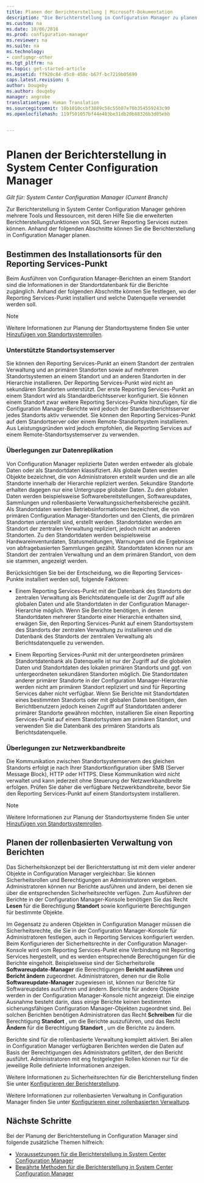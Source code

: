 ```yaml
---
title: Planen der Berichterstellung | Microsoft-Dokumentation
description: "Die Berichterstellung in Configuration Manager zu planen ist wichtig. Dies gilt von Installationsdetails über die Sicherheit bis hin zur Netzwerkbandbreite."
ms.custom: na
ms.date: 10/06/2016
ms.prod: configuration-manager
ms.reviewer: na
ms.suite: na
ms.technology:
- configmgr-other
ms.tgt_pltfrm: na
ms.topic: get-started-article
ms.assetid: ff920c84-d5c8-458c-b67f-bc7219b05690
caps.latest.revision: 6
author: Dougeby
ms.author: dougeby
manager: angrobe
translationtype: Human Translation
ms.sourcegitcommit: 10b1010ccbf3889c58c55b87e70b354559243c90
ms.openlocfilehash: 119f501057bf44e483be31db20b88326b3d05ebb


---
```

# <a name="planning-for-reporting-in-system-center-configuration-manager"></a>Planen der Berichterstellung in System Center Configuration Manager

*Gilt für: System Center Configuration Manager (Current Branch)*

Zur Berichterstellung in System Center Configuration Manager gehören mehrere Tools und Ressourcen, mit deren Hilfe Sie die erweiterten Berichterstellungsfunktionen von SQL Server Reporting Services nutzen können. Anhand der folgenden Abschnitte können Sie die Berichterstellung in Configuration Manager planen.  

##  <a name="a-namebkmkinstallreportingservicespointa-determine-where-to-install-the-reporting-services-point"></a><a name="BKMK_InstallReportingServicesPoint"></a> Bestimmen des Installationsorts für den Reporting Services-Punkt  
 Beim Ausführen von Configuration Manager-Berichten an einem Standort sind die Informationen in der Standortdatenbank für die Berichte zugänglich. Anhand der folgenden Abschnitte können Sie festlegen, wo der Reporting Services-Punkt installiert und welche Datenquelle verwendet werden soll.  

> [!NOTE]  
>  Weitere Informationen zur Planung der Standortsysteme finden Sie unter [Hinzufügen von Standortsystemrollen](../deploy/configure/add-site-system-roles.md).  

###  <a name="a-namebkmksupportedsiteserversa-supported-site-system-servers"></a><a name="BKMK_SupportedSiteServers"></a> Unterstützte Standortsystemserver  
 Sie können den Reporting Services-Punkt an einem Standort der zentralen Verwaltung und an primären Standorten sowie auf mehreren Standortsystemen an einem Standort und an anderen Standorten in der Hierarchie installieren. Der Reporting Services-Punkt wird nicht an sekundären Standorten unterstützt. Der erste Reporting Services-Punkt an einem Standort wird als Standardberichtsserver konfiguriert. Sie können einem Standort zwar weitere Reporting Services-Punkte hinzufügen, für die Configuration Manager-Berichte wird jedoch der Standardberichtsserver jedes Standorts aktiv verwendet. Sie können den Reporting Services-Punkt auf dem Standortserver oder einem Remote-Standortsystem installieren. Aus Leistungsgründen wird jedoch empfohlen, die Reporting Services auf einem Remote-Standortsystemserver zu verwenden.  

###  <a name="a-namebkmkdatareplicationa-data-replication-considerations"></a><a name="BKMK_DataReplication"></a> Überlegungen zur Datenreplikation  
 Von Configuration Manager replizierte Daten werden entweder als globale Daten oder als Standortdaten klassifiziert. Als globale Daten werden Objekte bezeichnet, die von Administratoren erstellt wurden und die an alle Standorte innerhalb der Hierarchie repliziert werden. Sekundäre Standorte erhalten dagegen nur eine Untergruppe globaler Daten. Zu den globalen Daten werden beispielsweise Softwarebereitstellungen, Softwareupdates, Sammlungen und rollenbasierte Verwaltungssicherheitsbereiche gezählt. Als Standortdaten werden Betriebsinformationen bezeichnet, die von primären Configuration Manager-Standorten und den Clients, die primären Standorten unterstellt sind, erstellt werden. Standortdaten werden am Standort der zentralen Verwaltung repliziert, jedoch nicht an anderen Standorten. Zu den Standortdaten werden beispielsweise Hardwareinventurdaten, Statusmeldungen, Warnungen und die Ergebnisse von abfragebasierten Sammlungen gezählt. Standortdaten können nur am Standort der zentralen Verwaltung und an dem primären Standort, von dem sie stammen, angezeigt werden.  

 Berücksichtigen Sie bei der Entscheidung, wo die Reporting Services-Punkte installiert werden soll, folgende Faktoren:  

-   Einem Reporting Services-Punkt mit der Datenbank des Standorts der zentralen Verwaltung als Berichtsdatenquelle ist der Zugriff auf alle globalen Daten und alle Standortdaten in der Configuration Manager-Hierarchie möglich. Wenn Sie Berichte benötigen, in denen Standortdaten mehrerer Standorte einer Hierarchie enthalten sind, erwägen Sie, den Reporting Services-Punkt auf einem Standortsystem des Standorts der zentralen Verwaltung zu installieren und die Datenbank des Standorts der zentralen Verwaltung als Berichtsdatenquelle zu verwenden.  

-   Einem Reporting Services-Punkt mit der untergeordneten primären Standortdatenbank als Datenquelle ist nur der Zugriff auf die globalen Daten und Standortdaten des lokalen primären Standorts und ggf. von untergeordneten sekundären Standorten möglich. Die Standortdaten anderer primärer Standorte in der Configuration Manager-Hierarchie werden nicht am primären Standort repliziert und sind für Reporting Services daher nicht verfügbar. Wenn Sie Berichte mit Standortdaten eines bestimmten Standorts oder mit globalen Daten benötigen, den Berichtbenutzern jedoch keinen Zugriff auf Standortdaten anderer primärer Standorte gewähren möchten, installieren Sie einen Reporting Services-Punkt auf einem Standortsystem am primären Standort, und verwenden Sie die Datenbank des primären Standorts als Berichtsdatenquelle.  

###  <a name="a-namebkmknetworkbandwidtha-network-bandwidth-considerations"></a><a name="BKMK_NetworkBandwidth"></a> Überlegungen zur Netzwerkbandbreite  
 Die Kommunikation zwischen Standortsystemservern des gleichen Standorts erfolgt je nach Ihrer Standortkonfiguration über SMB (Server Message Block), HTTP oder HTTPS. Diese Kommunikation wird nicht verwaltet und kann jederzeit ohne Steuerung der Netzwerkbandbreite erfolgen. Prüfen Sie daher die verfügbare Netzwerkbandbreite, bevor Sie den Reporting Services-Punkt auf einem Standortsystem installieren.  

> [!NOTE]  
>  Weitere Informationen zur Planung der Standortsysteme finden Sie unter [Hinzufügen von Standortsystemrollen](../deploy/configure/add-site-system-roles.md).  

##  <a name="a-namebkmkrolebaseadministrationa-planning-for-role-based-administration-for-reports"></a><a name="BKMK_RoleBaseAdministration"></a> Planen der rollenbasierten Verwaltung von Berichten  
 Das Sicherheitskonzept bei der Berichterstattung ist mit dem vieler anderer Objekte in Configuration Manager vergleichbar: Sie können Sicherheitsrollen und Berechtigungen an Administratoren vergeben. Administratoren können nur Berichte ausführen und ändern, bei denen sie über die entsprechenden Sicherheitsrechte verfügen. Zum Ausführen der Berichte in der Configuration Manager-Konsole benötigen Sie das Recht **Lesen** für die Berechtigung **Standort** sowie konfigurierte Berechtigungen für bestimmte Objekte.  

 Im Gegensatz zu anderen Objekten in Configuration Manager müssen die Sicherheitsrechte, die Sie in der Configuration Manager-Konsole für Administratoren festlegen, auch in Reporting Services konfiguriert werden. Beim Konfigurieren der Sicherheitsrechte in der Configuration Manager-Konsole wird vom Reporting Services-Punkt eine Verbindung mit Reporting Services hergestellt, und es werden entsprechende Berechtigungen für die Berichte eingeholt. Beispielsweise sind der Sicherheitsrolle **Softwareupdate-Manager** die Berechtigungen **Bericht ausführen** und **Bericht ändern** zugeordnet. Administratoren, denen nur die Rolle **Softwareupdate-Manager** zugewiesen ist, können nur Berichte für Softwareupdates ausführen und ändern. Berichte für andere Objekte werden in der Configuration Manager-Konsole nicht angezeigt. Die einzige Ausnahme besteht darin, dass einige Berichte keinen bestimmten sicherungsfähigen Configuration Manager-Objekten zugeordnet sind. Bei solchen Berichten benötigen Administratoren das Recht **Schreiben** für die Berechtigung **Standort** , um die Berichte auszuführen, und das Recht **Ändern** für die Berechtigung **Standort** , um die Berichte zu ändern.  

 Berichte sind für die rollenbasierte Verwaltung komplett aktiviert. Bei allen in Configuration Manager verfügbaren Berichten werden die Daten auf Basis der Berechtigungen des Administrators gefiltert, der den Bericht ausführt. Administratoren mit eng festgelegten Rollen können nur für die jeweilige Rolle definierte Informationen anzeigen.  

 Weitere Informationen zu Sicherheitsrechten für die Berichterstellung finden Sie unter [Konfigurieren der Berichterstellung](configuring-reporting.md).  

 Weitere Informationen zur rollenbasierten Verwaltung in Configuration Manager finden Sie unter [Konfigurieren einer rollenbasierten Verwaltung](../deploy/configure/configure-role-based-administration.md).  

## <a name="next-steps"></a>Nächste Schritte  
 Bei der Planung der Berichterstellung in Configuration Manager sind folgende zusätzliche Themen hilfreich:  

-   [Voraussetzungen für die Berichterstellung in System Center Configuration Manager](../../../core/servers/manage/prerequisites-for-reporting.md)  
-   [Bewährte Methoden für die Berichterstellung in System Center Configuration Manager](../../../core/servers/manage/best-practices-for-reporting.md)  



<!--HONumber=Dec16_HO3-->


